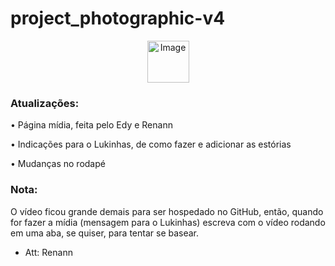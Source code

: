 # project_photographic-v4

<p align="center">
    <img src="https://newdoors1.weebly.com/uploads/1/2/4/2/124210107/whatsapp-image-2021-03-03-at-14-40-17-removebg-preview_orig.png" alt="Image" width="67" height="67" />
</p>

<h3> Atualizações: </h3>

• Página mídia, feita pelo Edy e Renann

• Indicações para o Lukinhas, de como fazer e adicionar as estórias

• Mudanças no rodapé

<h3> Nota: </h3>

O vídeo ficou grande demais para ser hospedado no GitHub, então, quando for fazer a mídia (mensagem para o Lukinhas) escreva com o vídeo rodando em uma aba, se quiser, para tentar se basear.






- Att: Renann
